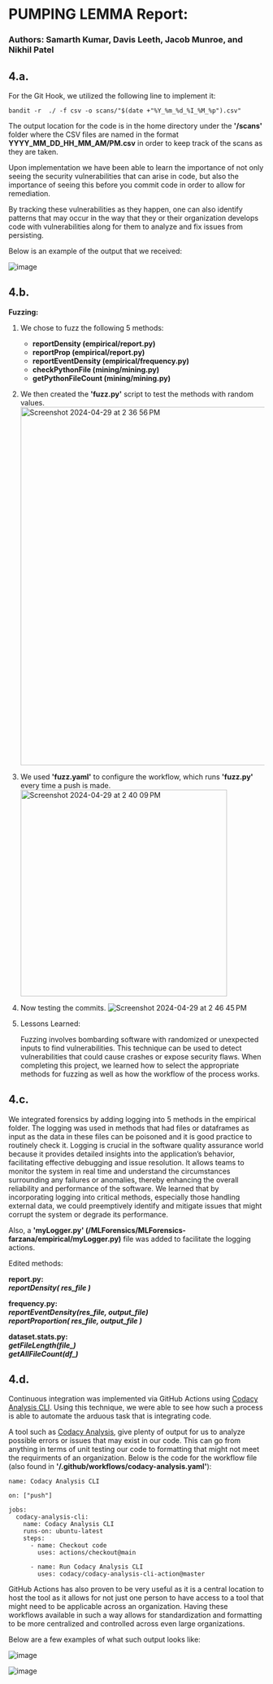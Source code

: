 # PUMPING LEMMA Report:
### Authors: Samarth Kumar, Davis Leeth, Jacob Munroe, and Nikhil Patel

## 4.a. 
For the Git Hook, we utilized the following line to implement it:

`bandit -r  ./ -f csv -o scans/"$(date +"%Y_%m_%d_%I_%M_%p").csv"`

The output location for the code is in the home directory under the **'/scans'** folder where the CSV files are named in the format **YYYY_MM_DD_HH_MM_AM/PM.csv** in order to keep track of the scans as they are taken.

Upon implementation we have been able to learn the importance of not only seeing the security vulnerabilities that can arise in code, but also the importance of seeing this before you commit code in order to allow for remediation.

By tracking these vulnerabilities as they happen, one can also identify patterns that may occur in the way that they or their organization develops code with vulnerabilities along for them to analyze and fix issues from persisting.

Below is an example of the output that we received:

![image](https://github.com/jakemunroe/PUMPINGLEMMA-SPRING2024-SQA/assets/72417111/1bb60ccd-330b-4d37-b0cd-e81adbdee232)


## 4.b.
**Fuzzing:**

1. We chose to fuzz the following 5 methods:
    - **reportDensity (empirical/report.py)**
    - **reportProp (empirical/report.py)**
    - **reportEventDensity (empirical/frequency.py)**
    - **checkPythonFile (mining/mining.py)**
    - **getPythonFileCount (mining/mining.py)**
      
2. We then created the **'fuzz.py'** script to test the methods with random values.
    <img width="704" alt="Screenshot 2024-04-29 at 2 36 56 PM" src="https://github.com/jakemunroe/PUMPINGLEMMA-SPRING2024-SQA/assets/144175666/e682548e-e38b-4ca7-a96e-64c7c83ba919">

3. We used **'fuzz.yaml'** to configure the workflow, which runs **'fuzz.py'** every time a push is made.
   <img width="406" alt="Screenshot 2024-04-29 at 2 40 09 PM" src="https://github.com/jakemunroe/PUMPINGLEMMA-SPRING2024-SQA/assets/144175666/810fcd30-bd1e-43ee-8c16-ec806483af5f">

4. Now testing the commits.
   ![Screenshot 2024-04-29 at 2 46 45 PM](https://github.com/jakemunroe/PUMPINGLEMMA-SPRING2024-SQA/assets/144175666/2afbd3eb-4022-4b33-a9eb-5be55d88a929)

5. Lessons Learned:
   
   Fuzzing involves bombarding software with randomized or unexpected inputs to find vulnerabilities. This technique can be used to detect vulnerabilities that could
   cause crashes or expose security flaws. When completing this project, we learned how to select the appropriate methods for fuzzing as well as how the workflow of the process
   works.
   
## 4.c.
We integrated forensics by adding logging into 5 methods in the empirical folder.
The logging was used in methods that had files or dataframes as input as the data in these files can be poisoned and it is good practice to routinely check it. Logging is crucial in the software quality assurance world because it provides detailed insights into the application’s behavior, facilitating effective debugging and issue resolution. It allows teams to monitor the system in real time and understand the circumstances surrounding any failures or anomalies, thereby enhancing the overall reliability and performance of the software.
We learned that by incorporating logging into critical methods, especially those handling external data, we could preemptively identify and mitigate issues that might corrupt the system or degrade its performance.

Also, a **'myLogger.py' (/MLForensics/MLForensics-farzana/empirical/myLogger.py)** file was added to facilitate the logging actions.

Edited methods:

**report.py:\
*reportDensity( res_file )***

**frequency.py:\
*reportEventDensity(res_file, output_file)*\
*reportProportion( res_file, output_file )***

**dataset.stats.py:\
*getFileLength(file_)*\
*getAllFileCount(df_)***


## 4.d.
Continuous integration was implemented via GitHub Actions using [Codacy Analysis CLI](https://github.com/codacy/codacy-analysis-cli/tree/master). Using this technique, we were able to see how such a process is able to automate the arduous task that is integrating code.

A tool such as [Codacy Analysis](https://github.com/codacy/codacy-analysis-cli/tree/master), give plenty of output for us to analyze possible errors or issues that may exist in our code. This can go from anything in terms of unit testing our code to formatting that might not meet the requirments of an organization. Below is the code for the workflow file (also found in **'/.github/workflows/codacy-analysis.yaml'**):

```
name: Codacy Analysis CLI

on: ["push"]

jobs:
  codacy-analysis-cli:
    name: Codacy Analysis CLI
    runs-on: ubuntu-latest
    steps:
      - name: Checkout code
        uses: actions/checkout@main

      - name: Run Codacy Analysis CLI
        uses: codacy/codacy-analysis-cli-action@master
```

GitHub Actions has also proven to be very useful as it is a central location to host the tool as it allows for not just one person to have access to a tool that might need to be applicable across an organization. Having these workflows available in such a way allows for standardization and formatting to be more centralized and controlled across even large organizations.

Below are a few examples of what such output looks like:

![image](https://github.com/jakemunroe/PUMPINGLEMMA-SPRING2024-SQA/assets/72417111/9aea10fc-7959-487e-89eb-77c132a5a116)

![image](https://github.com/jakemunroe/PUMPINGLEMMA-SPRING2024-SQA/assets/72417111/f56c51d0-4846-4e4a-8a26-ec46eb77d866)

